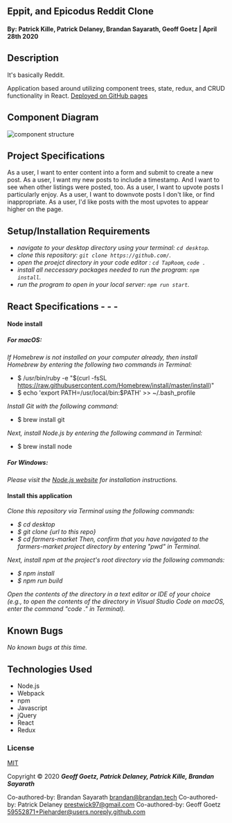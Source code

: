 ## Eppit, and Epicodus Reddit Clone

#### By: Patrick Kille, Patrick Delaney, Brandan Sayarath, Geoff Goetz | April 28th 2020

## Description 

It's basically Reddit.

Application based around utilizing component trees, state, redux, and CRUD functionality in React. [Deployed on GitHub pages]()

## Component Diagram 
![component structure](component-tree.jpeg) 

## Project Specifications
As a user, I want to enter content into a form and submit to create a new post.
As a user, I want my new posts to include a timestamp. And I want to see when other listings were posted, too.
As a user, I want to upvote posts I particularly enjoy.
As a user, I want to downvote posts I don't like, or find inappropriate.
As a user, I'd like posts with the most upvotes to appear higher on the page.

## Setup/Installation Requirements

* _navigate to your desktop directory using your terminal: `cd desktop`._
* _clone this repository: `git clone https://github.com/`._
* _open the proejct directory in your code editor : `cd TapRoom`, `code .`_
* _install all neccessary packages needed to run the program: `npm install`._
* _run the program to open in your local server: `npm run start`._

## React Specifications - - -

#### Node install

##### For macOS:
_If Homebrew is not installed on your computer already, then install Homebrew by entering the following two commands in Terminal:_
* $ /usr/bin/ruby -e "$(curl -fsSL https://raw.githubusercontent.com/Homebrew/install/master/install)"
* $ echo 'export PATH=/usr/local/bin:$PATH' >> ~/.bash_profile

_Install Git with the following command:_
* $ brew install git

_Next, install Node.js by entering the following command in Terminal:_
* $ brew install node

##### For Windows:
_Please visit the [Node.js website](https://nodejs.org/en/download/) for installation instructions._

#### Install this application

_Clone this repository via Terminal using the following commands:_
* _$ cd desktop_
* _$ git clone {url to this repo}_
* _$ cd farmers-market_
_Then, confirm that you have navigated to the farmers-market project directory by entering "pwd" in Terminal._

_Next, install npm at the project's root directory via the following commands:_
* _$ npm install_
* _$ npm run build_

_Open the contents of the directory in a text editor or IDE of your choice (e.g., to open the contents of the directory in Visual Studio Code on macOS, enter the command "code ." in Terminal)._

## Known Bugs

_No known bugs at this time._

## Technologies Used

* Node.js
* Webpack
* npm
* Javascript
* jQuery
* React
* Redux

### License

[MIT](https://choosealicense.com/licenses/mit/)

Copyright &copy; 2020 **_Geoff Goetz, Patrick Delaney, Patrick Kille, Brandan Sayarath_**

Co-authored-by: Brandan Sayarath <brandan@brandan.tech>
Co-authored-by: Patrick Delaney <prestwick97@gmail.com>
Co-authored-by: Geoff Goetz <59552871+Pieharder@users.noreply.github.com>